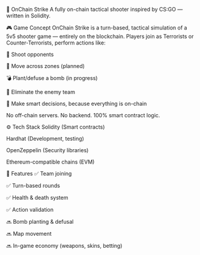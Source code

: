 🧨 OnChain Strike 
A fully on-chain tactical shooter inspired by CS:GO — written in Solidity.

<!-- Заменишь ссылку на баннер позже -->

🎮 Game Concept
OnChain Strike is a turn-based, tactical simulation of a 5v5 shooter game — entirely on the blockchain.
Players join as Terrorists or Counter-Terrorists, perform actions like:

🔫 Shoot opponents
  
🚶 Move across zones (planned) 

💣 Plant/defuse a bomb (in progress) 

🎯 Eliminate the enemy team

🧠 Make smart decisions, because everything is on-chain

No off-chain servers. No backend. 100% smart contract logic.

⚙️ Tech Stack
Solidity (Smart contracts) 

Hardhat (Development, testing)

OpenZeppelin (Security libraries)

Ethereum-compatible chains (EVM)

🚀 Features
✅ Team joining

✅ Turn-based rounds

✅ Health & death system

✅ Action validation

🔜 Bomb planting & defusal

🔜 Map movement

🔜 In-game economy (weapons, skins, betting)
